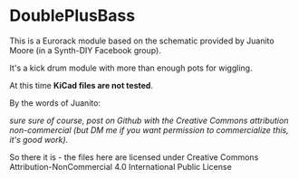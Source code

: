# DoublePlusBass

This is a Eurorack module based on the schematic provided by Juanito Moore (in a Synth-DIY Facebook group).

It's a kick drum module with more than enough pots for wiggling.

At this time __KiCad files are not tested__.

By the words of Juanito:

*sure sure of course, post on Github with the Creative Commons attribution non-commercial (but DM me if you want permission to commercialize this, it's good work).*

So there it is - the files here are licensed under Creative Commons Attribution-NonCommercial 4.0 International Public License
